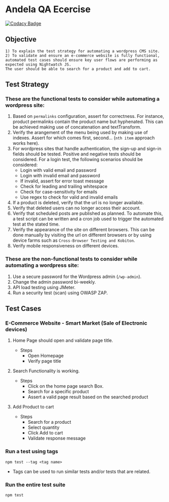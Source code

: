 # Andela QA Ecercise

[![Codacy Badge](https://api.codacy.com/project/badge/Grade/7f185de8a4a6413dbe92c3e388ca2540)](https://app.codacy.com/manual/bidemiajala/andela_wp?utm_source=github.com&utm_medium=referral&utm_content=bidemiajala/andela_wp&utm_campaign=Badge_Grade_Dashboard)

## Objective

    1) To explain the test strategy for automating a wordpress CMS site.
    2) To validate and ensure an e-commerce website is fully functional, automated test cases should ensure key user flows are performing as expected using Nightwatch JS.
    The user should be able to search for a product and add to cart.

## Test Strategy
### These are the functional tests to consider while automating a wordpress site:
1) Based on `permalinks` configuration, assert for correctness. For instance, product permalinks contain the product name but hyphenated. This can be achieved making use of concatenation and textTransform.
2) Verify the arangement of the menu being used by making use of indexes. Assert for which comes first, second... (`nth item` approach works here).
3) For wordpress sites that handle authentication, the sign-up and sign-in fields should be tested. Positive and negative tests should be considered. For a login test, the following scenarios should be considered:
    - Login with valid email and password
    - Login with invalid email and password
    - If invalid, assert for error toast message
    - Check for leading and trailing whitespace
    - Check for case-sensitivity for emails
    - Use regex to check for valid and invalid emails
4) If a product is deleted, verify that the url is no longer available.
5) Verify that deleted users can no longer access their account.
6) Verify that scheduled posts are published as planned. To automate this, a test script can be written and a cron job used to trigger the automated test at the stated time.
7) Verify the appearance of the site on different browsers. This can be done manually by visiting the url on different browsers or by using device farms such as `Cross-Browser Testing and Kobiton`.
8) Verify mobile responsiveness on different devices.

### These are the non-functional tests to consider while automating a wordpress site:
1) Use a secure password for the Wordpress admin (`/wp-admin`).
2) Change the admin password bi-weekly.
3) API load testing using JMeter.
4) Run a security test (scan) using OWASP ZAP.

## Test Cases
### E-Commerce Website - Smart Market (Sale of Electronic devices)
1) Home Page should open and validate page title.
    - Steps
        - Open Homepage
        - Verify page title

2) Search Functionality is working.
    - Steps
        - Click on the home page search Box.
        - Search for a specific product
        - Assert a valid page result based on the searched product

3) Add Product to cart
    - Steps
        - Search for a product
        - Select quantity
        - Click Add to cart
        - Validate response message


### Run a test using tags

    npm test --tag <tag name>
 - Tags can be used to run similar tests and/or tests that are related.

### Run the entire test suite

    npm test
